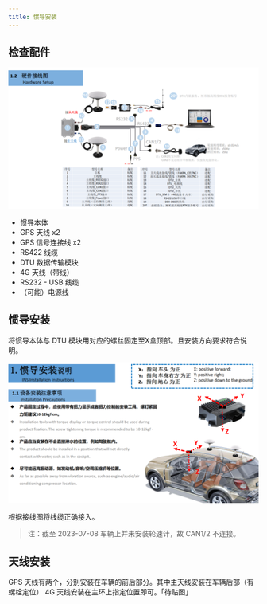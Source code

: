 ```yaml
---
title: 惯导安装
---
```


## 检查配件

![link-up](/src/assets/images/imu-installation/link-up.png)

- 惯导本体
- GPS 天线 x2
- GPS 信号连接线 x2
- RS422 线缆
- DTU 数据传输模块
- 4G 天线（带线）
- RS232 - USB 线缆
- （可能）电源线

## 惯导安装
将惯导本体与 DTU 模块用对应的螺丝固定至X盒顶部。且安装方向要求符合说明。

![](/src/assets/images/imu-installation/install.png)

根据接线图将线缆正确接入。
> 注：截至 2023-07-08 车辆上并未安装轮速计，故 CAN1/2 不连接。

## 天线安装
GPS 天线有两个，分别安装在车辆的前后部分。其中主天线安装在车辆后部（有螺栓定位）
4G 天线安装在主环上指定位置即可。「待贴图」